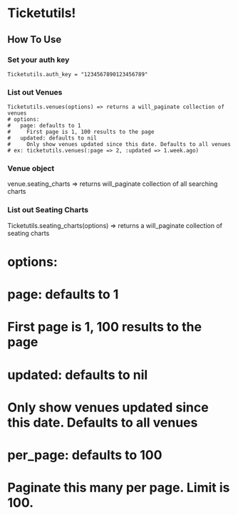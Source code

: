 # Ticketutils!

## How To Use

### Set your auth key

    Ticketutils.auth_key = "1234567890123456789"

### List out Venues

    Ticketutils.venues(options) => returns a will_paginate collection of venues
    # options:
    #   page: defaults to 1
    #     First page is 1, 100 results to the page
    #   updated: defaults to nil
    #     Only show venues updated since this date. Defaults to all venues
    # ex: ticketutils.venues(:page => 2, :updated => 1.week.ago)

### Venue object

  venue.seating_charts => returns will_paginate collection of all searching charts    

### List out Seating Charts

  Ticketutils.seating_charts(options) => returns a will_paginate collection of seating charts
  # options:
  #   page: defaults to 1
  #     First page is 1, 100 results to the page
  #   updated: defaults to nil
  #     Only show venues updated since this date. Defaults to all venues
  #   per_page: defaults to 100
  #     Paginate this many per page. Limit is 100.